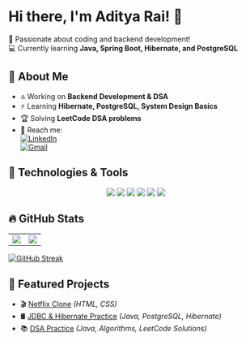 # Hi there, I'm Aditya Rai! 👋  

🚀 Passionate about coding and backend development!  
💻 Currently learning **Java, Spring Boot, Hibernate, and PostgreSQL**  

## 📌 About Me  
- 🔝 Working on **Backend Development & DSA**  
- ⚡ Learning **Hibernate, PostgreSQL, System Design Basics**  
- 🏆 Solving **LeetCode DSA problems**   
- 📩 Reach me:  
  [![LinkedIn](https://img.shields.io/badge/LinkedIn-%230077B5.svg?style=flat&logo=linkedin&logoColor=white)](https://www.linkedin.com/in/aditya-rai-91b22a249/)  
  [![Gmail](https://img.shields.io/badge/Gmail-D14836?style=flat&logo=gmail&logoColor=white)](mailto:adirai2901@gmail.com)  

## 🚀 Technologies & Tools  

<p align="center">
  <a href="https://openjdk.org/"><img src="https://img.shields.io/badge/Java-%23ED8B00.svg?style=for-the-badge&logo=openjdk&logoColor=white" /></a>
  <a href="https://spring.io/projects/spring-boot"><img src="https://img.shields.io/badge/Spring%20Boot-%236DB33F.svg?style=for-the-badge&logo=spring&logoColor=white" /></a>
  <a href="https://hibernate.org/"><img src="https://img.shields.io/badge/Hibernate-%23583968.svg?style=for-the-badge&logo=hibernate&logoColor=white" /></a>
  <a href="https://www.postgresql.org/"><img src="https://img.shields.io/badge/PostgreSQL-%23336791.svg?style=for-the-badge&logo=postgresql&logoColor=white" /></a>
  <a href="https://www.postgresql.org/docs/"><img src="https://img.shields.io/badge/SQL-%2300f.svg?style=for-the-badge&logo=postgresql&logoColor=white" /></a>
  <a href="https://leetcode.com/"><img src="https://img.shields.io/badge/DSA-%23FF6F00.svg?style=for-the-badge&logo=leetcode&logoColor=white" /></a>
</p>

## 🔥 GitHub Stats  

<table>
  <tr>
    <td>
      <img src="https://github-readme-stats.vercel.app/api?username=Adirai2901&show_icons=true&theme=dark&hide_border=true" />
    </td>
    <td>
      <img src="https://github-readme-stats.vercel.app/api/top-langs/?username=Adirai2901&layout=compact&theme=dark&hide_border=true" />
    </td>
  </tr>
</table>

[![GitHub Streak](https://streak-stats.demolab.com?user=Adirai2901&theme=dark&hide_border=true)](https://git.io/streak-stats)  

## 📌 Featured Projects  
- 🎬 [Netflix Clone](https://github.com/Adirai2901/netflix-clone) *(HTML, CSS)*  
- 🛢 [JDBC & Hibernate Practice](https://github.com/Adirai2901/jdbc-hibernate) *(Java, PostgreSQL, Hibernate)*  
- 📚 [DSA Practice](https://github.com/Adirai2901/Learning-DSA) *(Java, Algorithms, LeetCode Solutions)*  
